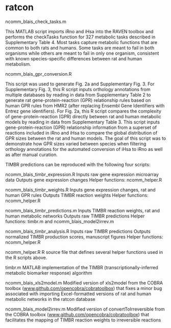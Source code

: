 # ratcon

ncomm_blais_check_tasks.m

This MATLAB script imports iRno and iHsa into the RAVEN toolbox and performs the checkTasks function for 327 metabolic tasks described in Supplementary Table 4. Most tasks capture metabolic functions that are common to both rats and humans. Some tasks are meant to fail in both organisms while others are meant to fail in only one organism, consistent with known species-specific differences between rat and human metabolism.

ncomm_blais_gpr_conversion.R

This script was used to generate Fig. 2a and Supplementary Fig. 3. For Supplementary Fig. 3, this R script inputs orthology annotations from multiple databases by reading in data from Supplementary Table 2 to generate rat gene-protein-reaction (GPR) relationship rules based on human GPR rules from HMR2 (after replacing Ensembl Gene Identifiers with Entrez gene identifiers). For Fig. 2a, this R script compares the complexity of gene-protein-reaction (GPR) directly between rat and human metabolic models by reading in data from Supplementary Table 3. This script inputs gene-protein-reaction (GPR) relationship information from a superset of reactions included in iRno and iHsa to compare the global distribution of GPR sizes between the rat and human models. The goal of this script was to demonstrate how GPR sizes varied between species when filtering orthology annotations for the automated conversion of iHsa to iRno as well as after manual curation. 

TIMBR predictions can be reproduced with the following four scripts:

ncomm_blais_timbr_expression.R
  Inputs raw gene expression microarray data
  Outputs gene expression changes
  Helper functions: ncomm_helper.R

ncomm_blais_timbr_weights.R
  Inputs gene expression changes, rat and human GPR rules
  Outputs TIMBR reaction weights
  Helper functions: ncomm_helper.R

ncomm_blais_timbr_predictions.m
  Inputs TIMBR reaction weights, rat and human metabolic networks
  Outputs raw TIMBR predictions
  Helper functions: timbr.m and ncomm_blais_model2irrev.m

ncomm_blais_timbr_analysis.R
  Inputs raw TIMBR predictions
  Outputs normalized TIMBR production scores, manuscript figures
  Helper functions: ncomm_helper.R

ncomm_helper.R
  R source file that defines several helper functions used in the R scripts above.

timbr.m
  MATLAB implementation of the TIMBR (transcriptionally-inferred metabolic biomarker response) algorithm

ncomm_blais_xls2model.m
  Modified version of xls2model from the COBRA toolbox (www.github.com/opencobra/cobratoolbox) 
  that fixes a minor bug associated with importing Excel-formatted versions 
  of rat and human metabolic networks in the ratcon database

ncomm_blais_model2irrev.m
  Modified version of convertToIrreversible from the COBRA toolbox (www.github.com/opencobra/cobratoolbox) 
  that facilitates the mapping of TIMBR reaction weights to irreversible reactions

